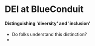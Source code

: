 # DEI at BlueConduit
#### Distinguishing 'diversity' and 'inclusion'
- Do folks understand this distinction?
- 